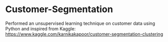 # Customer-Segmentation
Performed an unsupervised learning technique on customer data using Python and inspired from Kaggle: 
https://www.kaggle.com/karnikakapoor/customer-segmentation-clustering
